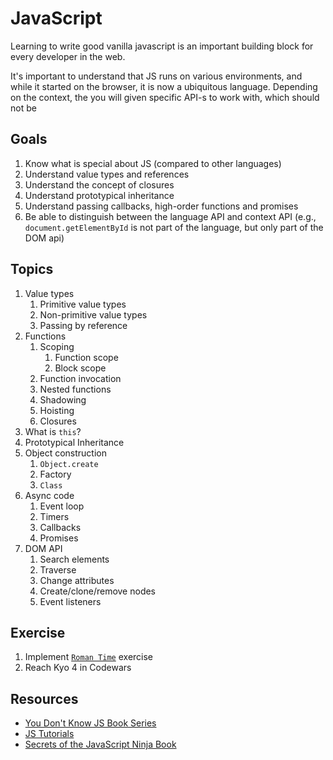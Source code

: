 # JavaScript

Learning to write good vanilla javascript is an important building block for every developer in the web.

It's important to understand that JS runs on various environments, and while it started on the browser, it is now a ubiquitous language. Depending on the context, the you will given specific API-s to work with, which should not be

## Goals
1. Know what is special about JS (compared to other languages)
1. Understand value types and references
1. Understand the concept of closures
1. Understand prototypical inheritance
1. Understand passing callbacks, high-order functions and promises
1. Be able to distinguish between the language API and context API (e.g., `document.getElementById` is not part of the language, but only part of the DOM api)

## Topics
1. Value types
    1. Primitive value types
    1. Non-primitive value types
    1. Passing by reference
1. Functions 
    1. Scoping
        1. Function scope
        1. Block scope
    1. Function invocation
    1. Nested functions
    1. Shadowing
    1. Hoisting
    1. Closures
1. What is `this`?
1. Prototypical Inheritance
1. Object construction
    1. `Object.create`
    1. Factory
    1. `Class`
1. Async code
    1. Event loop
    1. Timers
    1. Callbacks
    1. Promises
1. DOM API
    1. Search elements
    1. Traverse
    1. Change attributes
    1. Create/clone/remove nodes
    1. Event listeners

## Exercise
1. Implement [`Roman Time`](/src/javascript/roman-time/roman-time.js) exercise
1. Reach Kyo 4 in Codewars

## Resources
* [You Don't Know JS Book Series](https://github.com/getify/You-Dont-Know-JS)
* [JS Tutorials](https://github.com/workshopper/javascripting)
* [Secrets of the JavaScript Ninja Book](https://www.manning.com/books/secrets-of-the-javascript-ninja-second-edition)

